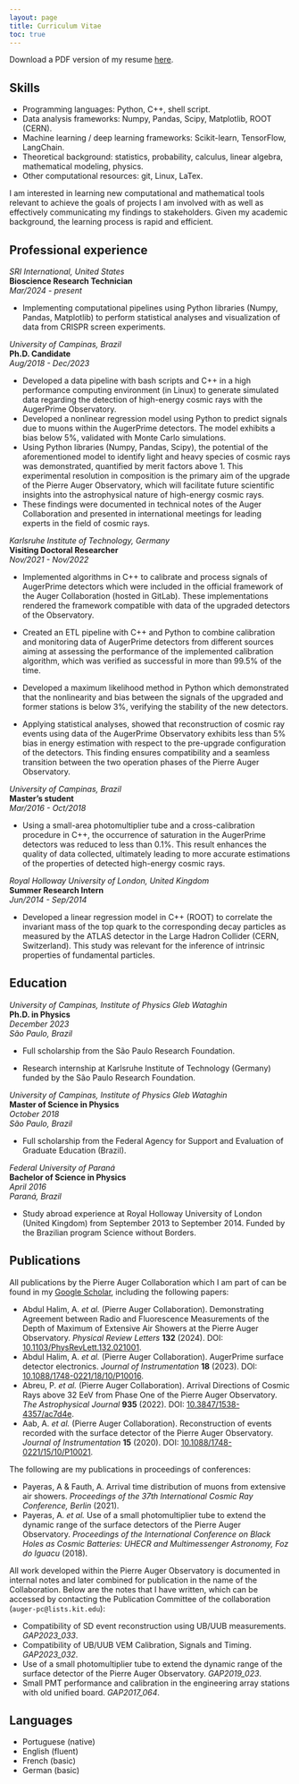 ```yaml
---
layout: page
title: Curriculum Vitae
toc: true
---
```


Download a PDF version of my resume [here](/assets/resume.pdf).

## Skills

* Programming languages: Python, C++, shell script.
* Data analysis frameworks: Numpy, Pandas, Scipy, Matplotlib, ROOT (CERN).
* Machine learning / deep learning frameworks: Scikit-learn, TensorFlow, LangChain.
* Theoretical background: statistics, probability, calculus, linear algebra, mathematical modeling, physics.
* Other computational resources: git, Linux, LaTex.

I am interested in learning new computational and mathematical tools relevant to achieve the goals of projects I am involved with as well as effectively communicating my findings to stakeholders. Given my academic background, the learning process is rapid and efficient.


## Professional experience

*SRI International, United States*\
**Bioscience Research Technician**\
*Mar/2024 - present*

* Implementing computational pipelines using Python libraries (Numpy, Pandas, Matplotlib) to perform statistical analyses and visualization of data from CRISPR screen experiments.


*University of Campinas, Brazil*\
**Ph.D. Candidate**\
*Aug/2018 - Dec/2023*

* Developed a data pipeline with bash scripts and C++ in a high performance computing environment (in Linux) to generate simulated data regarding the detection of high-energy cosmic rays with the AugerPrime Observatory.
* Developed a nonlinear regression model using Python to predict signals due to muons within the AugerPrime detectors. The model exhibits a bias below 5%, validated with Monte Carlo simulations.
* Using Python libraries (Numpy, Pandas, Scipy), the potential of the aforementioned model to identify light and heavy species of cosmic rays was demonstrated, quantified by merit factors above 1. This experimental resolution in composition is the primary aim of the upgrade of the Pierre Auger Observatory, which will facilitate future scientific insights into the astrophysical nature of high-energy cosmic rays.
* These findings were documented in technical notes of the Auger Collaboration and presented in international meetings for leading experts in the field of cosmic rays.


*Karlsruhe Institute of Technology, Germany*\
**Visiting Doctoral Researcher**\
*Nov/2021 - Nov/2022*

* Implemented algorithms in C++ to calibrate and process signals of AugerPrime detectors which were included in the official framework of the Auger Collaboration (hosted in GitLab).
These implementations rendered the framework compatible with data of the upgraded detectors of the Observatory.

* Created an ETL pipeline with C++ and Python to combine calibration and monitoring data of AugerPrime detectors from different sources aiming at assessing the performance of the implemented calibration algorithm, which was verified as successful in more than 99.5% of the time.

* Developed a maximum likelihood method in Python which demonstrated that the nonlinearity and bias between the signals of the upgraded and former stations is below 3%, verifying the stability of the new detectors.

* Applying statistical analyses, showed that reconstruction of cosmic ray events using data of the AugerPrime Observatory exhibits less than 5% bias in energy estimation with respect to the pre-upgrade configuration of the detectors. This finding ensures compatibility and a seamless transition between the two operation phases of the Pierre Auger Observatory.


*University of Campinas, Brazil*\
**Master’s student**\
*Mar/2016 - Oct/2018*

* Using a small-area photomultiplier tube and a cross-calibration procedure in C++, the occurrence of saturation in the AugerPrime detectors was reduced to less than 0.1%.
This result enhances the quality of data collected, ultimately leading to more accurate estimations of the properties of detected high-energy cosmic rays.


*Royal Holloway University of London, United Kingdom*\
**Summer Research Intern**\
*Jun/2014 - Sep/2014*

* Developed a linear regression model in C++ (ROOT) to correlate the invariant mass of the top quark to the corresponding decay particles as measured by the ATLAS detector in the Large Hadron Collider (CERN, Switzerland).
This study was relevant for the inference of intrinsic properties of fundamental particles.


## Education

*University of Campinas, Institute of Physics Gleb Wataghin*\
**Ph.D. in Physics**\
*December 2023*\
*São Paulo, Brazil*

* Full scholarship from the São Paulo Research Foundation.

* Research internship at Karlsruhe Institute of Technology (Germany) funded by the São Paulo Research Foundation.


*University of Campinas, Institute of Physics Gleb Wataghin*\
**Master of Science in Physics**\
*October 2018*\
*São Paulo, Brazil*

* Full scholarship from the Federal Agency for Support and Evaluation of Graduate Education (Brazil).


*Federal University of Paraná*\
**Bachelor of Science in Physics**\
*April 2016*\
*Paraná, Brazil*

* Study abroad experience at Royal Holloway University of London (United Kingdom) from September 2013 to September 2014.
Funded by the Brazilian program Science without Borders.

## Publications

All publications by the Pierre Auger Collaboration which I am part of can be found in my [Google Scholar](https://scholar.google.com/citations?user=-xHr6xkAAAAJ&hl=en), including the following papers:

*  Abdul Halim, A. *et al.* (Pierre Auger Collaboration). Demonstrating Agreement between Radio and Fluorescence Measurements of the Depth of Maximum of Extensive Air Showers at the Pierre Auger Observatory. *Physical Review Letters* **132** (2024). DOI: [10.1103/PhysRevLett.132.021001](https://journals.aps.org/prl/abstract/10.1103/PhysRevLett.132.021001).
*  Abdul Halim, A. *et al.* (Pierre Auger Collaboration). AugerPrime surface detector electronics. *Journal of Instrumentation* **18** (2023). DOI: [10.1088/1748-0221/18/10/P10016](https://iopscience.iop.org/article/10.1088/1748-0221/18/10/P10016/meta).
*  Abreu, P. *et al.* (Pierre Auger Collaboration). Arrival Directions of Cosmic Rays above 32 EeV from Phase One of the Pierre Auger Observatory. *The Astrophysical Journal* **935** (2022). DOI: [10.3847/1538-4357/ac7d4e](https://iopscience.iop.org/article/10.3847/1538-4357/ac7d4e/meta).
*  Aab, A. *et al.* (Pierre Auger Collaboration). Reconstruction of events recorded with the surface detector of the Pierre Auger Observatory. *Journal of Instrumentation* **15** (2020). DOI: [10.1088/1748-0221/15/10/P10021](https://iopscience.iop.org/article/10.1088/1748-0221/15/10/P10021/meta).
  
The following are my publications in proceedings of conferences:

*  Payeras, A & Fauth, A. Arrival time distribution of muons from extensive air showers. *Proceedings of the 37th International Cosmic Ray Conference, Berlin* (2021).
*  Payeras, A. *et al.* Use of a small photomultiplier tube to extend the dynamic range of the surface detectors of the Pierre Auger Observatory. *Proceedings of the International Conference on Black Holes as Cosmic Batteries: UHECR and Multimessenger Astronomy, Foz do Iguacu* (2018).

All work developed within the Pierre Auger Observatory is documented in internal notes and later combined for publication in the name of the Collaboration. Below are the notes that I have written, which can be accessed by contacting the Publication Committee of the collaboration (`auger-pc@lists.kit.edu`):

*  Compatibility of SD event reconstruction using UB/UUB measurements. *GAP2023_033*.
*  Compatibility of UB/UUB VEM Calibration, Signals and Timing. *GAP2023_032*.
*  Use of a small photomultiplier tube to extend the dynamic range of the surface detector of the Pierre Auger Observatory. *GAP2019_023*.
*  Small PMT performance and calibration in the engineering array stations with old unified board. *GAP2017_064*.

## Languages

* Portuguese (native)
* English (fluent)
* French (basic)
* German (basic)
